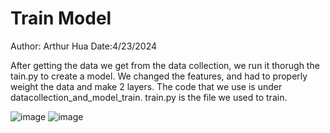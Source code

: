 # Train Model
Author: Arthur Hua
Date:4/23/2024

After getting the data we get from the data collection, we run it thorugh the tain.py to create a model. We changed the features, and had to properly weight the data and make 2 layers. The code that we use is under datacollection_and_model_train. train.py is the file we used to train.

![image](https://github.com/BU-EC444/Hua-Arthur/assets/47343227/31d4c04d-2eab-40fd-a311-3a068882adc0)
![image](https://github.com/BU-EC444/Hua-Arthur/assets/47343227/9efc9545-bc5e-4abe-a72c-9ee8a6686a7b)
